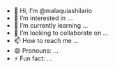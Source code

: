 - 👋 Hi, I’m @malaquiashilario
- 👀 I’m interested in ...
- 🌱 I’m currently learning ...
- 💞️ I’m looking to collaborate on ...
- 📫 How to reach me ...
- 😄 Pronouns: ...
- ⚡ Fun fact: ...

<!---
malaquiashilario/malaquiashilario is a ✨ special ✨ repository because its `README.md` (this file) appears on your GitHub profile.
You can click the Preview link to take a look at your changes.
--->
